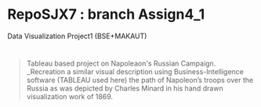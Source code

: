 # RepoSJX7 : branch Assign4_1
Data Visualization Project1 (BSE+MAKAUT)
#
>Tableau based project on Napoleaon's Russian Campaign. 
_Recreation a similar visual description using Business-Intelligence software (TABLEAU used here) the path of Napoleon’s troops over the Russia as was depicted by Charles Minard in his hand drawn visualization work of 1869.
